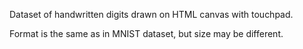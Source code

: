 Dataset of handwritten digits drawn on HTML canvas with touchpad.

Format is the same as in MNIST dataset, but size may be different.